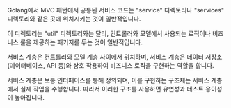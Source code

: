 Golang에서 MVC 패턴에서 공통된 서비스 코드는 "service" 디렉토리나 "services" 디렉토리와 같은 곳에 위치시키는 것이 일반적입니다.

이 디렉토리는 "util" 디렉토리와는 달리, 컨트롤러와 모델에서 사용되는 로직이나 비즈니스 룰을 제공하는 패키지를 두는 것이 일반적입니다.

서비스 계층은 컨트롤러와 모델 계층 사이에서 위치하며, 서비스 계층은 데이터 저장소(데이터베이스, API 등)와 상호 작용하여 비즈니스 로직을 구현하는 역할을 합니다.

서비스 계층은 보통 인터페이스를 통해 정의되며, 이를 구현하는 구조체는 서비스 계층에서 실제 작업을 수행합니다. 따라서 이러한 구조를 사용하면 유연성과 테스트 용이성이 높아집니다.
